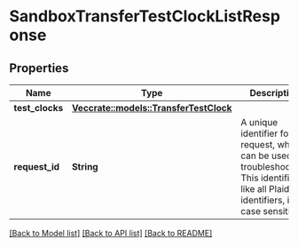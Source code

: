 # SandboxTransferTestClockListResponse

## Properties

Name | Type | Description | Notes
------------ | ------------- | ------------- | -------------
**test_clocks** | [**Vec<crate::models::TransferTestClock>**](TransferTestClock.md) |  | 
**request_id** | **String** | A unique identifier for the request, which can be used for troubleshooting. This identifier, like all Plaid identifiers, is case sensitive. | 

[[Back to Model list]](../README.md#documentation-for-models) [[Back to API list]](../README.md#documentation-for-api-endpoints) [[Back to README]](../README.md)


